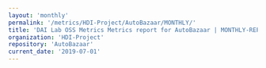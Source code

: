 ```yaml
---
layout: 'monthly'
permalink: '/metrics/HDI-Project/AutoBazaar/MONTHLY/'
title: 'DAI Lab OSS Metrics Metrics report for AutoBazaar | MONTHLY-REPORT-2019-07-01'
organization: 'HDI-Project'
repository: 'AutoBazaar'
current_date: '2019-07-01'
---
```

